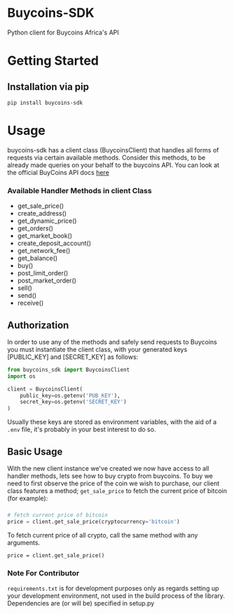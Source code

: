 # Buycoins-SDK
Python client for Buycoins Africa's API
# Getting Started

## Installation via pip
`pip install buycoins-sdk`

# Usage
buycoins-sdk has a client class (BuycoinsClient) that handles all forms of requests via certain available methods. Consider this methods, to be already made queries on your behalf to the buycoins API. You can look at the official BuyCoins API docs [here](https://developers.buycoins.africa/)

### Available Handler Methods in client Class
* get_sale_price()
* create_address()
* get_dynamic_price()
* get_orders()
* get_market_book()
* create_deposit_account()
* get_network_fee()
* get_balance()
* buy()
* post_limit_order()
* post_market_order()
* sell()
* send()
* receive()

## Authorization
In order to use any of the methods and safely send requests to Buycoins you must instantiate the client class, with your generated keys \[PUBLIC_KEY\] and \[SECRET_KEY\] as follows:

```python
from buycoins_sdk import BuycoinsClient
import os

client = BuycoinsClient(
    public_key=os.getenv('PUB_KEY'),
    secret_key=os.getenv('SECRET_KEY')
)

```

Usually these keys are stored as environment variables, with the aid of a `.env` file, it's probably in your best interest to do so.


## Basic Usage
With the new client instance we've created we now have access to all handler methods, lets see how to buy crypto from buycoins. To buy we need to first observe the price of the coin we wish to purchase, our client class features a method; `get_sale_price` to fetch the current price of bitcoin (for example):
### 
```python
# fetch current price of bitcoin
price = client.get_sale_price(cryptocurrency='bitcoin')
```
To fetch current price of all crypto, call the same method with any arguments.

`price = client.get_sale_price()`

### Note For Contributor

```requirements.txt``` is for development purposes only as regards setting up your development environment, not used in the build process of the library. Dependencies are (or will be) specified in setup.py